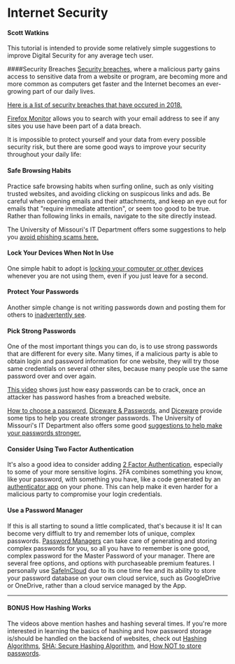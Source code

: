 # Internet Security
#### Scott Watkins
This tutorial is intended to provide some relatively simple suggestions to improve Digital Security for any average tech user.

####Security Breaches
[Security breaches](https://en.wikipedia.org/wiki/Data_breach), where a malicious party gains access to sensitive data from a website or program, are becoming more and more common as computers get faster and the Internet becomes an ever-growing part of our daily lives.

[Here is a list of security breaches that have occured in 2018.](https://www.identityforce.com/blog/2018-data-breaches) 

[Firefox Monitor](https://monitor.firefox.com/) allows you to search with your email address to see if any sites you use have been part of a data breach.

It is impossible to protect yourself and your data from every possible security risk, but there are some good ways to improve your security throughout your daily life: 

#### Safe Browsing Habits
Practice safe browsing habits when surfing online, such as only visiting trusted websites, and avoiding clicking on suspicous links and ads. Be careful when opening emails and their attachments, and keep an eye out for emails that "require immediate attention", or seem too good to be true. Rather than following links in emails, navigate to the site directly instead. 

The University of Missouri's IT Department offers some suggestions to help you [avoid phishing scams here.](https://www.umsystem.edu/makeitsafe/phishing)

#### Lock Your Devices When Not In Use
One simple habit to adopt is [locking your computer or other devices](http://www.netstandard.com/always-lock-computer/) whenever you are not using them, even if you just leave for a second.

#### Protect Your Passwords
Another simple change is not writing passwords down and posting them for others to [inadvertently see](https://hotforsecurity.bitdefender.com/blog/hawaiis-missile-alert-agency-keeps-its-password-on-a-post-it-note-19461.html).

#### Pick Strong Passwords
One of the most important things you can do, is to use strong passwords that are different for every site. Many times, if a malicious party is able to obtain login and password information for one website, they will try those same credentials on several other sites, because many people use the same password over and over again.

[This video](https://www.youtube.com/watch?v=7U-RbOKanYs) shows just how easy passwords can be to crack, once an attacker has password hashes from a breached website.

[How to choose a password](https://www.youtube.com/watch?v=3NjQ9b3pgIg), [Diceware & Passwords](https://www.youtube.com/watch?v=Pe_3cFuSw1E), and [Diceware](http://world.std.com/~reinhold/diceware.html) provide some tips to help you create stronger passwords. The University of Missouri's IT Department also offers some good [suggestions to help make your passwords stronger.](https://umsystem.edu/makeitsafe/passwords)

#### Consider Using Two Factor Authentication
It's also a good idea to consider adding [2 Factor Authentication](https://www.youtube.com/watch?v=ZXFYT-BG2So), especially to some of your more sensitive logins. 2FA combines something you know, like your password, with something you have, like a code generated by an [authenticator app](https://www.google.com/landing/2step/) on your phone. This can help make it even harder for a malicious party to compromise your login credentials.

#### Use a Password Manager
If this is all starting to sound a little complicated, that's because it is! It can become very diffiult to try and remember lots of unique, complex passwords. [Password Managers](https://www.pcmag.com/article2/0,2817,2475964,00.asp) can take care of generating and storing complex passwords for you, so all you have to remember is one good, complex password for the Master Password of your manager. There are several free options, and options with purchaseable premium features. I personally use [SafeInCloud](https://safe-in-cloud.com/en/) due to its one time fee and its ability to store your password database on your own cloud service, such as GoogleDrive or OneDrive, rather than a cloud service managed by the App.

 ---

#### BONUS How Hashing Works
The videos above mention hashes and hashing several times. If you're more interested in learning the basics of hashing and how password storage is/should be handled on the backend of websites, check out [Hashing Algorithms](https://www.youtube.com/watch?v=b4b8ktEV4Bg), [SHA: Secure Hashing Algorithm](https://www.youtube.com/watch?v=DMtFhACPnTY), and [How NOT to store passwords](https://www.youtube.com/watch?v=8ZtInClXe1Q).
